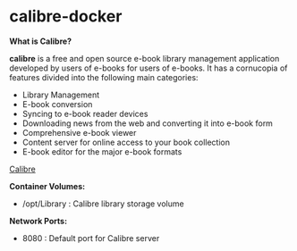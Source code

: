 # calibre-docker
**What is Calibre?**

**calibre** is a free and open source e-book library management application developed by users of e-books for users of e-books. It has a cornucopia of features divided into the following main categories:

 *  Library Management
 *  E-book conversion
 *  Syncing to e-book reader devices
 *  Downloading news from the web and converting it into e-book form
 *  Comprehensive e-book viewer
 *  Content server for online access to your book collection
 *  E-book editor for the major e-book formats

[Calibre](http://calibre-ebook.com)

**Container Volumes:**

 * /opt/Library : Calibre library storage volume

**Network Ports:**

 * 8080 : Default port for Calibre server

